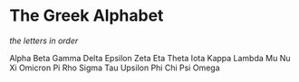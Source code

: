 # The Greek Alphabet
*the letters in order*

Alpha 
Beta 
Gamma 
Delta 
Epsilon 
Zeta 
Eta 
Theta 
Iota 
Kappa 
Lambda 
Mu 
Nu 
Xi 
Omicron 
Pi 
Rho 
Sigma 
Tau 
Upsilon 
Phi 
Chi 
Psi 
Omega 
